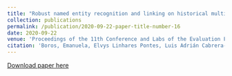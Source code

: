 ```yaml
---
title: "Robust named entity recognition and linking on historical multilingual documents"
collection: publications
permalink: /publication/2020-09-22-paper-title-number-16
date: 2020-09-22
venue: 'Proceedings of the 11th Conference and Labs of the Evaluation Forum (CLEF 2020)'
citation: 'Boros, Emanuela, Elvys Linhares Pontes, Luis Adrián Cabrera-Diego, Ahmed Hamdi, José Moreno, Nicolas Sidère, and Antoine Doucet. "Robust named entity recognition and linking on historical multilingual documents." In Conference and Labs of the Evaluation Forum (CLEF 2020), vol. 2696, no. Paper 171, pp. 1-17. CEUR-WS Working Notes, 2020. Online.'
---
```


[Download paper here](https://hal.archives-ouvertes.fr/hal-03026969/file/paper_171-2.pdf)



